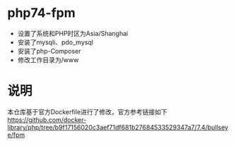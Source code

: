 # php74-fpm
- 设置了系统和PHP时区为Asia/Shanghai
- 安装了mysqli、pdo_mysql
- 安装了php-Composer
- 修改工作目录为/www
# 说明
本仓库基于官方Dockerfile进行了修改，官方参考链接如下
https://github.com/docker-library/php/tree/b9f17156020c3aef71df681b27684533529347a7/7.4/bullseye/fpm
